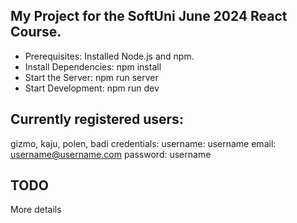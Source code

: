 ## My Project for the SoftUni June 2024 React Course.
- Prerequisites: Installed Node.js and npm.
- Install Dependencies: npm install
- Start the Server: npm run server
- Start Development: npm run dev

## Currently registered users:
gizmo, kaju, polen, badi
credentials:
username: username
email: username@username.com
password: username

## TODO
More details
